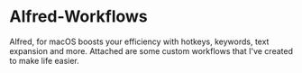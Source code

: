 # Alfred-Workflows

Alfred, for macOS boosts your efficiency with hotkeys, keywords, text expansion and more. Attached are some custom workflows that I've created to make life easier.
